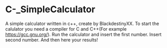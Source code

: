 # C-_SimpleCalculator
A simple calculator written in c++, create by BlackdestinyXX.
To start the calulator you need a compiler for C and C++(For example https://gcc.gnu.org/).
Run the calculator and insert the first number.
Insert second number.
And then here your results!
